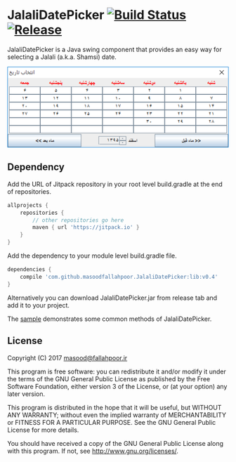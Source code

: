 JalaliDatePicker [![Build Status](https://travis-ci.org/MasoodFallahpoor/JalaliDatePicker.svg?branch=master)](https://travis-ci.org/MasoodFallahpoor/JalaliDatePicker) [![Release](https://jitpack.io/v/masoodfallahpoor/JalaliDatePicker.svg)](https://jitpack.io/#masoodfallahpoor/JalaliDatePicker)
=========
JalaliDatePicker is a Java swing component that provides an easy way for selecting a Jalali (a.k.a. Shamsi) date.

![Screenshot of JalaliDatePicker](screenshots/screenshot1.PNG?raw=true "Screenshot of JalaliDatePicker")

Dependency
----------
Add the URL of Jitpack repository in your root level build.gradle at the end of repositories.
```groovy
allprojects {
    repositories {
        // other repositories go here
        maven { url 'https://jitpack.io' }
    }
}
```

Add the dependency to your module level build.gradle file.
```groovy
dependencies {
    compile 'com.github.masoodfallahpoor.JalaliDatePicker:lib:v0.4'
}
```

Alternatively you can download JalaliDatePicker.jar from release tab and add it to your project.

The [sample](https://github.com/MasoodFallahpoor/JalaliDatePicker/blob/master/sample/src/main/java/ir/fallahpoor/sample/Main.java)
demonstrates some common methods of JalaliDatePicker.

License
--------
Copyright (C) 2017 masood@fallahpoor.ir

This program is free software: you can redistribute it and/or modify it under the terms of the GNU General Public License as published by the Free Software Foundation, either version 3 of the License, or (at your option) any later version.

This program is distributed in the hope that it will be useful, but WITHOUT ANY WARRANTY; without even the implied warranty of MERCHANTABILITY or FITNESS FOR A PARTICULAR PURPOSE. See the GNU General Public License for more details.

You should have received a copy of the GNU General Public License along with this program. If not, see http://www.gnu.org/licenses/.